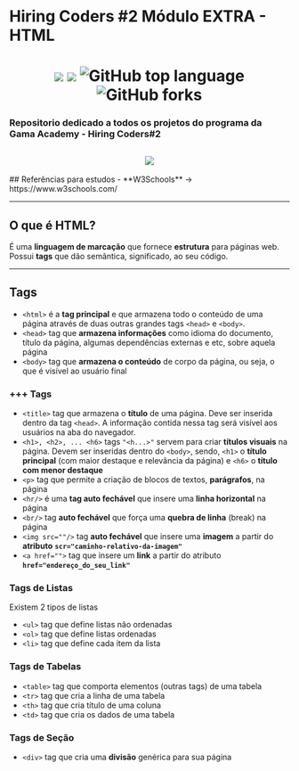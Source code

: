 # Hiring Coders #2 Módulo EXTRA - HTML


<h1 align="center">
<img src="https://img.shields.io/static/v1?label=Gama-Academy&message=Hiring-Coders&color=ff6347&style&logo=ghost"/>
<img src="https://img.shields.io/github/license/mashape/apistatus.svg"/>
<img alt="GitHub top language" src="https://img.shields.io/github/languages/top/paulofreitas-py/Hiring-Coders">
<img alt="GitHub forks" src="https://img.shields.io/github/forks/paulofreitas-py/Hiring-Coders">
</h1>

### Repositorio dedicado a todos os projetos do programa da Gama Academy - Hiring Coders#2

<h2 align="center">
  <img src="https://paulofreitasdev.files.wordpress.com/2021/07/hiring-coders-github.png">
</h2>
## Referências para estudos
- **W3Schools** -> https://www.w3schools.com/

___
## O que é HTML?
É uma **linguagem de marcação** que fornece **estrutura** para páginas web. Possui **tags** que dão semântica, significado, ao seu código.

___
## Tags
- `<html>` é a **tag principal** e que armazena todo o conteúdo de uma página através de duas outras grandes tags `<head>` e `<body>`.
- `<head>` tag que **armazena informações** como idioma do documento, título da página, algumas dependências externas e etc, sobre aquela página
- `<body>` tag que **armazena o conteúdo** de corpo da página, ou seja, o que é visível ao usuário final

### +++ Tags
- `<title>` tag que armazena o **título** de uma página. Deve ser inserida dentro da tag `<head>`. A informação contida nessa tag será visível aos usuários na aba do navegador.
- `<h1>, <h2>, ... <h6>` tags `"<h...>"` servem para criar **títulos visuais** na página. Devem ser inseridas dentro do `<body>`, sendo, `<h1>` o **título principal** (com maior destaque e relevância da página) e `<h6>` o **título com menor destaque**
- `<p>` tag que permite a criação de blocos de textos, **parágrafos**, na página
- `<hr/>` é uma **tag auto fechável** que insere uma **linha horizontal** na página
- `<br/>` tag **auto fechável** que força uma **quebra de linha** (break) na página
- `<img src=""/>` tag **auto fechável** que insere uma **imagem** a partir do **atributo** **`scr="caminho-relativo-da-imagem"`**
- `<a href="">` tag que insere um **link** a partir do atributo **`href="endereço_do_seu_link"`**

### Tags de Listas
Existem 2 tipos de listas
- `<ul>` tag que define listas não ordenadas
- `<ol>` tag que define listas ordenadas
- `<li>` tag que define cada item da lista

### Tags de Tabelas
- `<table>` tag que comporta elementos (outras tags) de uma tabela
- `<tr>` tag que cria a linha de uma tabela
- `<th>` tag que cria título de uma coluna
- `<td>` tag que cria os dados de uma tabela

### Tags de Seção
- `<div>` tag que cria uma **divisão** genérica para sua página